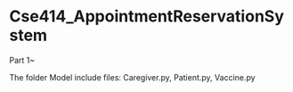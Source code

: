 # Cse414_AppointmentReservationSystem

Part 1~

The folder Model include files: Caregiver.py, Patient.py, Vaccine.py
